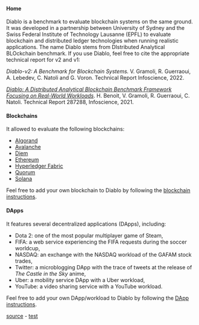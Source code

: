 #### Home

Diablo is a benchmark to evaluate blockchain systems on the same ground.
It was developed in a partnership between University of Sydney and the Swiss Federal Institute of Technology Lausanne (EPFL)
to evaluate blockchain and distributed ledger technologies when running realistic applications.
The name Diablo stems from DIstributed Analytical BLOckchain benchmark.
If you use Diablo, feel free to cite the appropriate technical report for v2 and v1: 

*Diablo-v2: A Benchmark for Blockchain Systems.*
V. Gramoli, R. Guerraoui, A. Lebedev, C. Natoli and G. Voron.
Technical Report Infoscience, 2022.

*[Diablo: A Distributed Analytical Blockchain Benchmark Framework Focusing on Real-World Workloads](https://infoscience.epfl.ch/record/285731?ln=en)*.
H. Benoit, V. Gramoli, R. Guerraoui, C. Natoli.
Technical Report 287288, Infoscience, 2021.

#### Blockchains
It allowed to evaluate the following blockchains:
 * [Algorand](https://github.com/algorand)
 * [Avalanche](https://github.com/ava-labs/avalanchego)
 * [Diem](https://github.com/diem/diem)
 * [Ethereum](https://github.com/ethereum/go-ethereum)
 * [Hyperledger Fabric](https://github.com/hyperledger/fabric)
 * [Quorum](https://github.com/ConsenSys/quorum)
 * [Solana](https://github.com/solana-labs/solana)

Feel free to add your own blockchain to Diablo by following the [blockchain instructions](blockchain-howto).


#### DApps
It features several decentralized applications (DApps), including:
 * Dota 2: one of the most popular multiplayer game of Steam, 
 * FIFA: a web service experiencing the FIFA requests during the soccer worldcup, 
 * NASDAQ: an exchange with the NASDAQ workload of the GAFAM stock trades,
 * Twitter: a microblogging DApp with the trace of tweets at the release of *The Castle in the Sky* anime,
 * Uber: a mobility service DApp with a Uber workload, 
 * YouTube: a video sharing service with a YouTube workload.

Feel free to add your own DApp/workload to Diablo by following the [DApp instructions](dapp-howto).

[source](https://github.com/NatoliChris/diablo-benchmark/) - [test](http://194.182.162.199)
